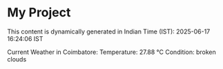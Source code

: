 # My Project

This content is dynamically generated in Indian Time (IST): 2025-06-17 16:24:06 IST


Current Weather in Coimbatore:
Temperature: 27.88 °C
Condition: broken clouds
